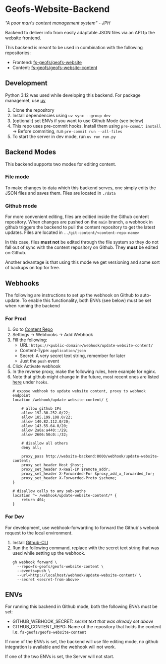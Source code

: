 # Geofs-Website-Backend

_"A poor man's content management system" - JPH_

Backend to deliver info from easily adaptable JSON files via an API tp the website
frontend.

This backend is meant to be used in combination with the following repositories:

- Frontend:
  [fs-geofs/geofs-website](https://github.com/fs-geofs/geofs-website)
- Content:
  [fs-geofs/geofs-website-content](https://github.com/fs-geofs/geofs-website-content)

## Development

Python 3.12 was used while developing this backend. For package managemet, use
[uv](https://docs.astral.sh/uv/getting-started/installation/)

1. Clone the repository
2. Install dependencies using `uv sync --group dev`
3. (optional:) set ENVs if you want to use Github Mode (see below)
4. This repo uses pre-commit hooks. Install them using `pre-commit install`\
   -> Before commiting, run `pre-commit run --all-files`
5. To start the server in dev mode, run `uv run run.py`

## Backend Modes

This backend supports two modes for editing content.

### File mode

To make changes to data which this backend serves, one simply edits the JSON files and
saves them. Files are located in `./data`

### Github mode

For more convenient editing, files are editied inside the Github content repository.
When changes are pushed on the `main` branch, a webhook in github triggers the backend
to pull the content repository to get the latest updates. Files are located in
`../git-content/<content-repo-name>`

In this case, files **must not** be edited through the file system so they do not fall
out of sync with the content repository on Github. They **must** be edited on Github.

Another advantage is that using this mode we get versioning and some sort of backups
on top for free.

## Webhooks

The following are instructions to set up the webhook on Github to auto-update.
To enable this functionality, both ENVs (see below) must be set when running the backend

### For Prod

1. Go to [Content Repo](https://github.com/fs-geofs/geofs-website-content)
2. Settings -> Webhooks -> Add Webhook
3. Fill the following:
   - URL: `https://<public-domain>/webhook/update-website-content/`
   - Content-Type: `application/json`
   - Secret: A very secret text string, remember for later
   - Just the `push` event
4. Click Activate webhook
5. In the reverse proxy, make the following rules, here example for nginx.
6. Note that github might change in the future, most recent ones are listed
   [here](https://api.github.com/meta) under `hooks`.
   ```
   # expose webhook to update website content, proxy to webhook endpoint
   location /webhook/update-website-content/ {

       # allow github IPs
       allow 192.30.252.0/22;
       allow 185.199.108.0/22;
       allow 140.82.112.0/20;
       allow 143.55.64.0/20;
       allow 2a0a:a440::/29;
       allow 2606:50c0::/32;

       # disallow all others
       deny all;

       proxy_pass http://website-backend:8000/webhook/update-website-content;
       proxy_set_header Host $host;
       proxy_set_header X-Real-IP $remote_addr;
       proxy_set_header X-Forwarded-For $proxy_add_x_forwarded_for;
       proxy_set_header X-Forwarded-Proto $scheme;
   }

   # disallow calls to any sub-paths
   location ^~ /webhook/update-website-content/* {
       return 404;
   }
   ```

### For Dev

For development, use webhook-forwarding to forward the Github's webook request to the
local environment.

1. Install [Github-CLI](https://cli.github.com/)
2. Run the following command, replace <secret-from-above> with the secret text string
   that was used while setting up the webhook.
   ```shell
   gh webhook forward \
     --repo=fs-geofs/geofs-website-content \
     --events=push \
     --url=http://localhost/webhook/update-website-content/ \
     --secret <secret-from-above>
   ```

## ENVs

For running this backend in Github mode, both the following ENVs must be set:

- GITHUB_WEBHOOK_SECRET: _secret text that was already set above_
- GITHUB_CONTENT_REPO: Name of the repository that holds the content
  i.e. `fs-geofs/geofs-website-content`

If none of the ENVs is set, the backend will use file editing mode, no github
integration is available and the webhook will not work.

If one of the two ENVs is set, the Server will not start.
